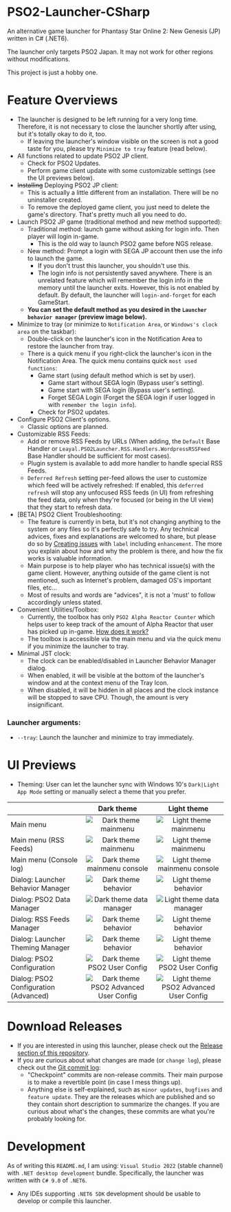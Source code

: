 # PSO2-Launcher-CSharp

An alternative game launcher for Phantasy Star Online 2: New Genesis (JP) written in C# (.NET6).

The launcher only targets PSO2 Japan. It may not work for other regions without modifications.

This project is just a hobby one.

# Feature Overviews

- The launcher is designed to be left running for a very long time. Therefore, it is not necessary to close the launcher shortly after using, but it's totally okay to do it, too.
  - If leaving the launcher's window visible on the screen is not a good taste for you, please try `Minimize to tray` feature (read below).
- All functions related to update PSO2 JP client.
  - Check for PSO2 Updates.
  - Perform game client update with some customizable settings (see the UI previews below).
- ~~Installing~~ Deploying PSO2 JP client:
  - This is actually a little different from an installation. There will be no uninstaller created.
  - To remove the deployed game client, you just need to delete the game's directory. That's pretty much all you need to do.
- Launch PSO2 JP game (traditional method and new method supported):
  - Traditional method: launch game without asking for login info. Then player will login in-game.
    - This is the old way to launch PSO2 game before NGS release.
  - New method: Prompt a login with SEGA JP account then use the info to launch the game.
    - If you don't trust this launcher, you shouldn't use this.
    - The login info is not persistently saved anywhere. There is an unrelated feature which will remember the login info in the memory until the launcher exits. However, this is not enabled by default. By default, the launcher will `login-and-forget` for each GameStart.
  - **You can set the default method as you desired in the `Launcher behavior manager` (preview image below).**
- Minimize to tray (or minimize to `Notification Area`, or `Windows's clock area` on the taskbar):
  - Double-click on the launcher's icon in the Notification Area to restore the launcher from tray.
  - There is a quick menu if you right-click the launcher's icon in the Notification Area. The quick menu contains quick `most used functions`:
    - Game start (using default method which is set by user).
      - Game start without SEGA login (Bypass user's setting).
      - Game start with SEGA login (Bypass user's setting).
      - Forget SEGA Login (Forget the SEGA login if user logged in with `remember the login info`).
    - Check for PSO2 updates.
- Configure PSO2 Client's options.
  - Classic options are planned.
- Customizable RSS Feeds:
  - Add or remove RSS Feeds by URLs (When adding, the `Default` Base Handler or `Leayal.PSO2Launcher.RSS.Handlers.WordpressRSSFeed` Base Handler should be sufficient for most cases).
  - Plugin system is available to add more handler to handle special RSS Feeds.
  - `Deferred Refresh` setting per-feed allows the user to customize which feed will be actively refreshed: If enabled, this `deferred refresh` will stop any unfocused RSS feeds (in UI) from refreshing the feed data, only when they're focused (or being in the UI view) that they start to refresh data.
- \[BETA\] PSO2 Client Troubleshooting:
  - The feature is currently in beta, but it's not changing anything to the system or any files so it's perfectly safe to try. Any technical advices, fixes and explanations are welcomed to share, but please do so by [Creating issues](https://github.com/Leayal/PSO2-Launcher-CSharp/issues) with `label` including `enhancement`. The more you explain about how and why the problem is there, and how the fix works is valuable information.
  - Main purpose is to help player who has technical issue(s) with the game client. However, anything outside of the game client is not mentioned, such as Internet's problem, damaged OS's important files, etc...
  - Most of results and words are "advices", it is not a 'must' to follow accordingly unless stated.
- Convenient Utilities/Toolbox:
  - Currently, the toolbox has only `PSO2 Alpha Reactor Counter` which helps user to keep track of the amount of Alpha Reactor that user has picked up in-game. [How does it work?](Feature-Explanation.md#PSO2-Alpha-Reactor-Counter)
  - The toolbox is accessible via the main menu and via the quick menu if you minimize the launcher to tray.
- Minimal JST clock:
  - The clock can be enabled/disabled in Launcher Behavior Manager dialog.
  - When enabled, it will be visible at the bottom of the launcher's window and at the context menu of the Tray Icon.
  - When disabled, it will be hidden in all places and the clock instance will be stopped to save CPU. Though, the amount is very insignificant.

### Launcher arguments:

- `--tray`: Launch the launcher and minimize to tray immediately.

# UI Previews

- Theming: User can let the launcher sync with Windows 10's `Dark|Light App Mode` setting or manually select a theme that you prefer.

|                                       |                                                          Dark theme                                                          |                                                          Light theme                                                           |
| :------------------------------------ | :--------------------------------------------------------------------------------------------------------------------------: | :----------------------------------------------------------------------------------------------------------------------------: |
| Main menu                             |             ![Dark theme mainmenu](https://leayal.github.io/PSO2-Launcher-CSharp/imgs/preview/mainmenu-dark.png)             |             ![Light theme mainmenu](https://leayal.github.io/PSO2-Launcher-CSharp/imgs/preview/mainmenu-light.png)             |
| Main menu (RSS Feeds)                 |           ![Dark theme mainmenu](https://leayal.github.io/PSO2-Launcher-CSharp/imgs/preview/mainmenu-rss-dark.png)           |           ![Light theme mainmenu](https://leayal.github.io/PSO2-Launcher-CSharp/imgs/preview/mainmenu-rss-light.png)           |
| Main menu (Console log)               |     ![Dark theme mainmenu console](https://leayal.github.io/PSO2-Launcher-CSharp/imgs/preview/mainmenu-console-dark.png)     |     ![Light theme mainmenu console](https://leayal.github.io/PSO2-Launcher-CSharp/imgs/preview/mainmenu-console-light.png)     |
| Dialog: Launcher Behavior Manager     |             ![Dark theme behavior](https://leayal.github.io/PSO2-Launcher-CSharp/imgs/preview/behavior-dark.png)             |             ![Light theme behavior](https://leayal.github.io/PSO2-Launcher-CSharp/imgs/preview/behavior-light.png)             |
| Dialog: PSO2 Data Manager             |           ![Dark theme data manager](https://leayal.github.io/PSO2-Launcher-CSharp/imgs/preview/data-mgr-dark.png)           |           ![Light theme data manager](https://leayal.github.io/PSO2-Launcher-CSharp/imgs/preview/data-mgr-light.png)           |
| Dialog: RSS Feeds Manager             |         ![Dark theme behavior](https://leayal.github.io/PSO2-Launcher-CSharp/imgs/preview/rss-feed-manager-dark.png)         |         ![Light theme behavior](https://leayal.github.io/PSO2-Launcher-CSharp/imgs/preview/rss-feed-manager-light.png)         |
| Dialog: Launcher Theming Manager      |             ![Dark theme behavior](https://leayal.github.io/PSO2-Launcher-CSharp/imgs/preview/thememgr-dark.png)             |             ![Light theme behavior](https://leayal.github.io/PSO2-Launcher-CSharp/imgs/preview/thememgr-light.png)             |
| Dialog: PSO2 Configuration            |       ![Dark theme PSO2 User Config](https://leayal.github.io/PSO2-Launcher-CSharp/imgs/preview/pso2options-dark.png)        |       ![Light theme PSO2 User Config](https://leayal.github.io/PSO2-Launcher-CSharp/imgs/preview/pso2options-light.png)        |
| Dialog: PSO2 Configuration (Advanced) | ![Dark theme PSO2 Advanced User Config](https://leayal.github.io/PSO2-Launcher-CSharp/imgs/preview/pso2options-adv-dark.png) | ![Light theme PSO2 Advanced User Config](https://leayal.github.io/PSO2-Launcher-CSharp/imgs/preview/pso2options-adv-light.png) |

# Download Releases

- If you are interested in using this launcher, please check out the [Release section of this repository](https://github.com/Leayal/PSO2-Launcher-CSharp/releases/).
- If you are curious about what changes are made (or `change log`), please check out the [Git commit log](https://github.com/Leayal/PSO2-Launcher-CSharp/commits/main):
  - "Checkpoint" commits are non-release commits. Their main purpose is to make a revertible point (in case I mess things up).
  - Anything else is self-explained, such as `minor updates`, `bugfixes` and `feature update`. They are the releases which are published and so they contain short description to summarize the changes. If you are curious about what's the changes, these commits are what you're probably looking for.

# Development

As of writing this `README.md`, I am using: `Visual Studio 2022` (stable channel) with `.NET desktop development` bundle. Specifically, the launcher was written with `C# 9.0` of `.NET6`.

- Any IDEs supporting `.NET6 SDK` development should be usable to develop or compile this launcher.
